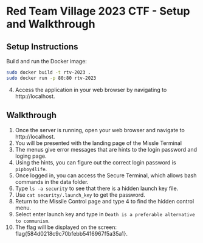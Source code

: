 # Red Team Village 2023 CTF - Setup and Walkthrough

## Setup Instructions

Build and run the Docker image:

```bash
sudo docker build -t rtv-2023 .
sudo docker run -p 80:80 rtv-2023
```

4. Access the application in your web browser by navigating to http://localhost.

## Walkthrough
1. Once the server is running, open your web browser and navigate to http://localhost.
2. You will be presented with the landing page of the Missle Terminal
3. The menus give error messages that are hints to the login password and loging page.
4. Using the hints, you can figure out the correct login password is `pipboy4life`.
5. Once logged in, you can access the Secure Terminal, which allows bash commands in the data folder.
6. Type `ls -a securit`y to see that there is a hidden launch key file.
7. Use `cat security/.launch_key` to get the password.
8. Return to the Missile Control page and type 4 to find the hidden control menu.
9. Select enter launch key and type in `Death is a preferable alternative to communism`.
10. The flag will be displayed on the screen: flag{584d0218c9c70bfebb5416967f5a35a1}.

